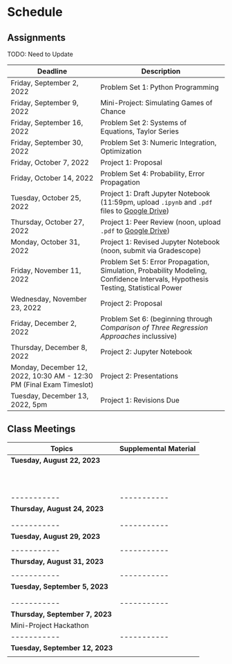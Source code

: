 # Schedule

## Assignments

TODO: Need to Update

| Deadline     | Description |
| ----------- | ----------- |
| Friday, September 2, 2022 | Problem Set 1: Python Programming |
| Friday, September 9, 2022 | Mini-Project: Simulating Games of Chance |
| Friday, September 16, 2022 | Problem Set 2: Systems of Equations, Taylor Series |
| Friday, September 30, 2022 | Problem Set 3: Numeric Integration, Optimization |
| Friday, October 7, 2022 | Project 1: Proposal |
| Friday, October 14, 2022 | Problem Set 4: Probability, Error Propagation |
| Tuesday, October 25, 2022 | Project 1: Draft Jupyter Notebook (11:59pm, upload `.ipynb` and `.pdf` files to [Google Drive](https://drive.google.com/drive/folders/1FqUhcjPBlGvZfySmWetv2b_QpS3SMAjD?usp=sharing)) |
| Thursday, October 27, 2022 | Project 1: Peer Review (noon, upload `.pdf` to [Google Drive](https://drive.google.com/drive/folders/1FqUhcjPBlGvZfySmWetv2b_QpS3SMAjD?usp=sharing)) |
| Monday, October 31, 2022 | Project 1: Revised Jupyter Notebook (noon, submit via Gradescope) |
| Friday, November 11, 2022 | Problem Set 5: Error Propagation, Simulation, Probability Modeling, Confidence Intervals, Hypothesis Testing, Statistical Power |
| Wednesday, November 23, 2022 | Project 2: Proposal |
| Friday, December 2, 2022 | Problem Set 6: [](../notebooks/15/Nonlinear-Case-Study-Adsorptive-Membranes.ipynb) (beginning through *Comparison of Three Regression Approaches* inclussive) |
| Thursday, December 8, 2022 | Project 2: Jupyter Notebook |
| Monday, December 12, 2022, 10:30 AM - 12:30 PM (Final Exam Timeslot) | Project 2: Presentations |
| Tuesday, December 13, 2022, 5pm | Project 1: Revisions Due |

## Class Meetings

| Topics | Supplemental Material |
| ----------- | ----------- |
| **Tuesday, August 22, 2023** |
| [](../notebooks/01/Jupyter-Notebooks.ipynb) | [](../notebooks/01/Python-Basics-I-Variables-Strings-Bugs.ipynb) |
| [](../notebooks/01/Pseudocode.ipynb) | [](../notebooks/01/Flow-control.ipynb) |
| [](../notebooks/01/Example-High-Low-Game.ipynb) | [](../notebooks/01/Python-Basics-III-Lists-Dictionaries-Enumeration.ipynb) |
| [](../notebooks/01/Publication-Quality-Figures.ipynb) | [](../notebooks/01/Functions-and-Scope.ipynb) |
| [](../notebooks/03/chapter1.ipynb) | [](../notebooks/01/Recursion.ipynb) |
| | [](../notebooks/01/Modules-and-Files.ipynb) |
| | [](../notebooks/01/NumPy.ipynb) |
| | [](../notebooks/01/Matplotlib.ipynb) |
| | [](../notebooks/01/Functions-as-Arguments.ipynb) |
| | [](../notebooks/01/Testing-and-Debugging.ipynb) |
| ----------- | ----------- |
| **Thursday, August 24, 2023** |
| [](../notebooks/03/chapter2.ipynb) | [](../notebooks/04/Modeling-Systems-of-Linear-Equations.ipynb) |
| | [](../notebooks/04/Linear-Algebra-in-Numpy.ipynb) |
| ----------- | ----------- |
| **Tuesday, August 29, 2023** |
| [](../notebooks/03/chapter3.ipynb) | [](../notebooks/04/Gauss-Elimination.ipynb) |
| ----------- | ----------- |
| **Thursday, August 31, 2023** |
| [](../notebooks/03/chapter4.ipynb) | [](../notebooks/04/Condition-Number.ipynb) |
| ----------- | ----------- |
| **Tuesday, September 5, 2023** |
| [](../notebooks/03/chapter5.ipynb) | [](../notebooks/04/Invertible-Matrix-Theorem-and-Gauss-Example.ipynb) |
| | [](../notebooks/04/LU-Decomposition.ipynb) |
| ----------- | ----------- |
| **Thursday, September 7, 2023** |
| Mini-Project Hackathon | |
| ----------- | ----------- |
| **Tuesday, September 12, 2023** |
| [](../notebooks/03/chapter6.ipynb) | [](../notebooks/04/Condition-Number.ipynb) |

<!---
| Tuesday, August 30, 2022 | [](../notebooks/01/Pandas.ipynb) |
| Thursday, August 25, 2022 | [](../notebooks/01/Pseudocode.ipynb) |
| Thursday, September 1, 2022 | [](../notebooks/04/linear_algebra.md) |
| | [](../notebooks/04/Linear-Algebra-in-Numpy.ipynb) |
| | [](../notebooks/04/Gauss-Elimination.ipynb) |
| Tuesday, September 6, 2022 | [](../notebooks/04/Invertible-Matrix-Theorem-and-Gauss-Example.ipynb)
| | [](../notebooks/04/LU-Decomposition.ipynb)
| | [](../notebooks/04/Condition-Number.ipynb)
| Thursday, September 8, 2022 | [](../notebooks/04/Modeling-Systems-of-Linear-Equations.ipynb) |
| | [](../notebooks/04/Example-Atomic-Mass-Balances.ipynb) |
| Tuesday, September 13, 2022 | [](../notebooks/05/algorithms.md) |
| | [](../notebooks/05/Taylor-Series.ipynb) |
| | [](../notebooks/05/Finite-Difference.ipynb) |
| | [](../notebooks/05/Example-Heating-a-Metal-Slab.ipynb)
| Thursday, September 15, 2022 | [](../notebooks/06/nonlinear_systems.md) |
| | [](../notebooks/06/Modeling-Systems-of-Nonlinear-Equations.ipynb) |
| | [](../notebooks/06/Newton-Raphson-Method-in-One-Dimension.ipynb) |
| | [](../notebooks/06/More-Newton-Type-Methods.ipynb) |
| | [](../notebooks/06/Convergence-Analysis-for-Newton-Raphson-Methods.ipynb) |
| | [](../notebooks/06/Newton-Raphson-Methods-for-Systems-of-Equations.ipynb) |
| | [](../notebooks/06/Newton-Methods-in-Scipy.ipynb) |
| Tuesday, September 20, 2022 | [](../notebooks/07/integration.md) |
| | [](../notebooks/07/Intro-and-Newton-Cotes.ipynb) |
| | [](../notebooks/07/Gauss-Quadrature.ipynb) |
| | [](../notebooks/07/Scipy-Library-Adaptive-Methods-for-Newton-Cotes-and-Gauss-Quadrature.ipynb) |
| | [](../notebooks/07/Application-Inertial-Navigation-Systems.ipynb) |
| Thursday, September 22, 2022 | [](../notebooks/07/Forward-and-Backward-Euler.ipynb) |
| | [](../notebooks/07/Trapezoid-Rule.ipynb) |
| | [](../notebooks/07/Stability-Analysis.ipynb) |
| | [](../notebooks/07/Explicit-Runge-Kutta.ipynb) |
| | [](../notebooks/07/Systems-of-Differential-Equations-and-Scipy.ipynb) |
| | [](../notebooks/07/Example-Reaction-Rates.ipynb) |
| Tuesday, September 27, 2022 | [](../notebooks/08/optimization.md) |
| | [](../notebooks/08/Pyomo-Basics.ipynb) |
| | [](../notebooks/08/Flash-Calculations-in-Pyomo.ipynb) |
| | Numeric Integration with Pyomo |
| Thursday, September 29, 2022 | [](../notebooks/09/stats.md) |
| | [](../notebooks/09/Sampling.ipynb) |
| | [](../notebooks/09/Summary-Statistics.ipynb) |
| | [](../notebooks/09/Visualizing-Data.ipynb) |
| | [](../notebooks/10/probability.md) |
| | [](../notebooks/10/Probability-Basics.ipynb) |
| Tuesday, October 4, 2022 | Project 1 Kick-off | 
| Thursday, October 6, 2022 | [](../notebooks/10/Random-Variables.ipynb) |
| | [](../notebooks/10/Jointly-Distributed-Random-Variables.ipynb) |
| | [](../notebooks/10/Jointly-Continuous-Random-Variables.ipynb) |
| | [](../notebooks/10/Practice-Problems.ipynb) |
| Tuesday, October 11, 2022 | [](../notebooks/11/distributions.md) |
| | [](../notebooks/11/Bernoulli-Probability-Distribution.ipynb) |
| | [](../notebooks/11/Binomial-Probability-Distribtuion.ipynb) |
| | [](../notebooks/11/Poisson-Probability-Distribution.ipynb) |
| | [](../notebooks/11/Normal-Probability-Distribution.ipynb) |
| | [](../notebooks/11/Common-Probability-Distributions-Summary.md) |
| | [](../notebooks/12/uncertainty.md) |
| | [](../notebooks/12/Measurement-Error.ipynb) |
| Thursday, October 13, 2022 | [](../notebooks/12/Error-Propagation.ipynb) |
| | [](../notebooks/12/Measuring-Flowrate-Example.ipynb) |
| | [](../notebooks/12/Car-and-Incline-Example.ipynb) |
| | [](../notebooks/12/Simulation.ipynb) |
| | [](../notebooks/12/Monte-Carlo-Error-Propogation.ipynb) |
| | [](../notebooks/12/Practice-Problems.ipynb) |
| October 18, 2022 | Fall Break |
| Thursday, October 20, 2022 | Fall Break |
| Tuesday, October 25, 2022 | Complete Project 1 |
| Thursday, October 27, 2022 | Project 1 Peer Review |
| Tuesday, November 1, 2022 | [](../notebooks/13/inference.md) |
| | [](../notebooks/13/Central-Limit-Theorem.ipynb) |
| | [](../notebooks/13/Standard-Normal-Distribution.ipynb) |
| | [](../notebooks/13/Confidence-Intervals.ipynb) |
| | [](../notebooks/13/Students-t-Distribution.ipynb) |
| | [](../notebooks/13/Hypothesis-Testing-Basics.ipynb) |
| Thursday, November 3, 2022 | [](../notebooks/13/Flavors-of-Hypothesis-Testing.ipynb) |
| | [](../notebooks/13/Type-I-and-Type-II-Errors.ipynb)
| Tuesday, November 8, 2022 | [](../notebooks/13/Statistical-Power-Basics.ipynb) |
| | [](../notebooks/13/Statistical-Power-in-Python.ipynb) |
| | [](../notebooks/13/Statistical-Power-Practice-Problems.ipynb) |
| | [](../notebooks/13/Bootstrap-Confidence-Intervals.ipynb) |
| Thursday, November 10, 2022 | [](../notebooks/14/regression.md) |
| | [](../notebooks/14/Ordinary-Least-Squares-Linear-Regression.ipynb) |
| | [](../notebooks/14/Residual-Analysis.ipynb) |
| | [](../notebooks/14/Regression-Assumption-Examples.ipynb) |
| | [](../notebooks/14/Uncertainty-Analysis-and-Statistical-Inference.ipynb) |
| | [](../notebooks/14/Multivariate-Linear-Regression.ipynb) |
| | [](../notebooks/14/Linear-Regression-Practice-Problems.ipynb) |
| Tuesday, November 15, 2022 | Midterm Exam |
| Thursday, November 17, 2022 | Project 2 Workshop |
| Tuesday, November 22, 2022 | [](../notebooks/15/advanced_regression.md) |
| | [](../notebooks/15/Transformations-and-Linear-Regression.ipynb) |
| | [](../notebooks/15/Weighted-Regression.ipynb) |
| | [](../notebooks/15/Nonlinear-Regression.ipynb) |
| Thursday, November 24, 2022 | Thanksgiving Holiday |
| Tuesday, November 29, 2022 | [](../notebooks/15/Nonlinear-Regression-Practice-Problem.ipynb) |
| | [](../notebooks/15/Monte-Carlo-Uncertainty-Analysis-for-Nonlinear-Regression.ipynb ) |
| | [](../notebooks/15/Nonlinear-Case-Study-Adsorptive-Membranes.ipynb )|
| Thursday, December 1, 2022 | [](../notebooks/16/design_of_experiments.md) |
| Tuesday, December 6, 2022 | Final Project Workshop |
| Thursday, December 8, 2022 | Semester Review |
--->